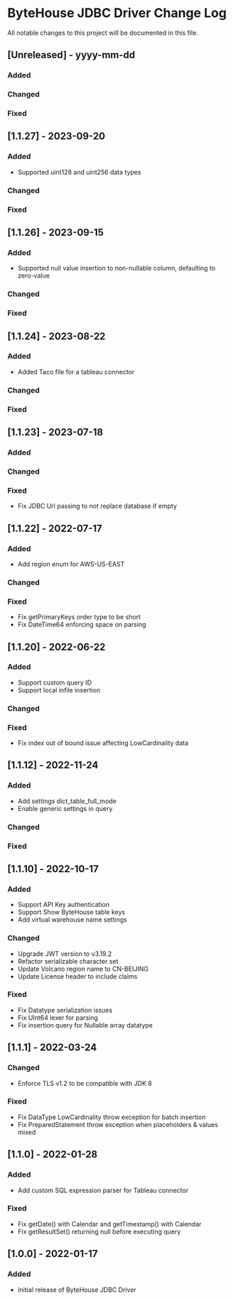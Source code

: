 # ByteHouse JDBC Driver Change Log
All notable changes to this project will be documented in this file.

## [Unreleased] - yyyy-mm-dd

### Added

### Changed

### Fixed

## [1.1.27] - 2023-09-20

### Added
- Supported uint128 and uint256 data types

### Changed

### Fixed

## [1.1.26] - 2023-09-15

### Added
- Supported null value insertion to non-nullable column, defaulting to zero-value

### Changed

### Fixed

## [1.1.24] - 2023-08-22

### Added
- Added Taco file for a tableau connector

### Changed

### Fixed

## [1.1.23] - 2023-07-18

### Added

### Changed

### Fixed
- Fix JDBC Url passing to not replace database if empty


## [1.1.22] - 2022-07-17

### Added
- Add region enum for AWS-US-EAST

### Changed

### Fixed
- Fix getPrimaryKeys order type to be short
- Fix DateTime64 enforcing space on parsing

## [1.1.20] - 2022-06-22

### Added
- Support custom query ID
- Support local infile insertion

### Changed

### Fixed
- Fix index out of bound issue affecting LowCardinality data

## [1.1.12] - 2022-11-24

### Added
- Add settings dict_table_full_mode
- Enable generic settings in query

### Changed

### Fixed

## [1.1.10] - 2022-10-17

### Added
- Support API Key authentication
- Support Show ByteHouse table keys
- Add virtual warehouse name settings

### Changed
- Upgrade JWT version to v3.19.2
- Refactor serializable character set
- Update Volcano region name to CN-BEIJING
- Update License header to include claims

### Fixed
- Fix Datatype serialization issues
- Fix UInt64 lexer for parsing
- Fix insertion query for Nullable array datatype

## [1.1.1] - 2022-03-24

### Changed
- Enforce TLS v1.2 to be compatible with JDK 8

### Fixed
- Fix DataType LowCardinality throw exception for batch insertion
- Fix PreparedStatement throw exception when placeholders & values mixed

## [1.1.0] - 2022-01-28

### Added
- Add custom SQL expression parser for Tableau connector

### Fixed
- Fix getDate() with Calendar and getTimestamp() with Calendar
- Fix getResultSet() returning null before executing query

## [1.0.0] - 2022-01-17

### Added
- Initial release of ByteHouse JDBC Driver

